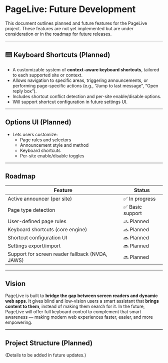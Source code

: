 # PageLive: Future Development

This document outlines planned and future features for the PageLive project. These features are not yet implemented but are under consideration or in the roadmap for future releases.

---

## ⌨️ Keyboard Shortcuts (Planned)

- A customizable system of **context-aware keyboard shortcuts**, tailored to each supported site or context.
- Allows navigation to specific areas, triggering announcements, or performing page-specific actions (e.g., “Jump to last message”, “Open reply box”).
- Includes shortcut conflict detection and per-site enable/disable options.
- Will support shortcut configuration in future settings UI.

---

## Options UI (Planned)

- Lets users customize:
  - Page rules and selectors
  - Announcement style and method
  - Keyboard shortcuts
  - Per-site enable/disable toggles

---

## Roadmap

| Feature                          | Status       |
|----------------------------------|--------------|
| Active announcer (per site)      | ✅ In progress |
| Page type detection              | ✅ Basic support |
| User-defined page rules          | 🔜 Planned    |
| Keyboard shortcuts (core engine) | 🔜 Planned    |
| Shortcut configuration UI        | 🔜 Planned    |
| Settings export/import           | 🔜 Planned    |
| Support for screen reader fallback (NVDA, JAWS) | 🔜 Planned |

---

## Vision

PageLive is built to **bridge the gap between screen readers and dynamic web apps**. It gives blind and low-vision users a smart assistant that **brings content to them**, instead of making them search for it. In the future, PageLive will offer full keyboard control to complement that smart awareness — making modern web experiences faster, easier, and more empowering.

---

## Project Structure (Planned)

(Details to be added in future updates.)
